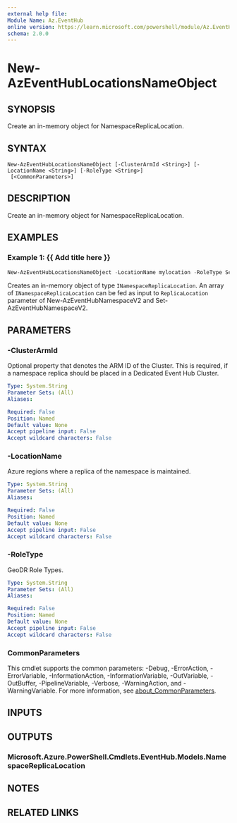 ```yaml
---
external help file:
Module Name: Az.EventHub
online version: https://learn.microsoft.com/powershell/module/Az.EventHub/new-azeventhublocationsnameobject
schema: 2.0.0
---
```


# New-AzEventHubLocationsNameObject

## SYNOPSIS
Create an in-memory object for NamespaceReplicaLocation.

## SYNTAX

```
New-AzEventHubLocationsNameObject [-ClusterArmId <String>] [-LocationName <String>] [-RoleType <String>]
 [<CommonParameters>]
```

## DESCRIPTION
Create an in-memory object for NamespaceReplicaLocation.

## EXAMPLES

### Example 1: {{ Add title here }}
```powershell
New-AzEventHubLocationsNameObject -LocationName mylocation -RoleType Secondary
```

Creates an in-memory object of type `INamespaceReplicaLocation`.
An array of `INamespaceReplicaLocation` can be fed as 
input to `ReplicaLocation` parameter of New-AzEventHubNamespaceV2 and Set-AzEventHubNamespaceV2.

## PARAMETERS

### -ClusterArmId
Optional property that denotes the ARM ID of the Cluster.
This is required, if a namespace replica should be placed in a Dedicated Event Hub Cluster.

```yaml
Type: System.String
Parameter Sets: (All)
Aliases:

Required: False
Position: Named
Default value: None
Accept pipeline input: False
Accept wildcard characters: False
```

### -LocationName
Azure regions where a replica of the namespace is maintained.

```yaml
Type: System.String
Parameter Sets: (All)
Aliases:

Required: False
Position: Named
Default value: None
Accept pipeline input: False
Accept wildcard characters: False
```

### -RoleType
GeoDR Role Types.

```yaml
Type: System.String
Parameter Sets: (All)
Aliases:

Required: False
Position: Named
Default value: None
Accept pipeline input: False
Accept wildcard characters: False
```

### CommonParameters
This cmdlet supports the common parameters: -Debug, -ErrorAction, -ErrorVariable, -InformationAction, -InformationVariable, -OutVariable, -OutBuffer, -PipelineVariable, -Verbose, -WarningAction, and -WarningVariable. For more information, see [about_CommonParameters](http://go.microsoft.com/fwlink/?LinkID=113216).

## INPUTS

## OUTPUTS

### Microsoft.Azure.PowerShell.Cmdlets.EventHub.Models.NamespaceReplicaLocation

## NOTES

## RELATED LINKS

